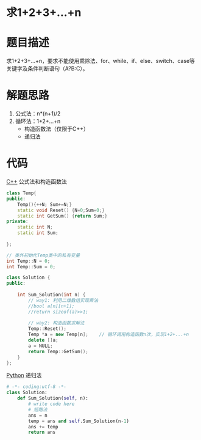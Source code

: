 # 求1+2+3+...+n

# 题目描述

求1+2+3+...+n，要求不能使用乘除法、for、while、if、else、switch、case等关键字及条件判断语句（A?B:C）。

# 解题思路

1. 公式法：n*(n+1)/2
2. 循环法：1+2+...+n
   - 构造函数法（仅限于C++）
   - 递归法


# 代码

[C++](Accumulate.cpp) 公式法和构造函数法

```c++
class Temp{
public:
    Temp(){++N; Sum+=N;}
    static void Reset() {N=0;Sum=0;}
    static int GetSum() {return Sum;}
private:
    static int N;
    static int Sum;
    
};

// 类外初始化Temp类中的私有变量
int Temp::N = 0;
int Temp::Sum = 0;

class Solution {
public:
    
    int Sum_Solution(int n) {
        // way1: 利用二维数组实现乘法
        //bool a[n][n+1];
        //return sizeof(a)>>1;
        
        // way2: 构造函数求解法
        Temp::Reset();
        Temp *a = new Temp[n];    // 循环调用构造函数n次，实现1+2+...+n
        delete []a;
        a = NULL;
        return Temp::GetSum();
    }
};
```

[Python](Accumulate.py) 递归法

```python
# -*- coding:utf-8 -*-
class Solution:
    def Sum_Solution(self, n):
        # write code here
        # 短路法
        ans = n
        temp = ans and self.Sum_Solution(n-1)
        ans += temp
        return ans
```

